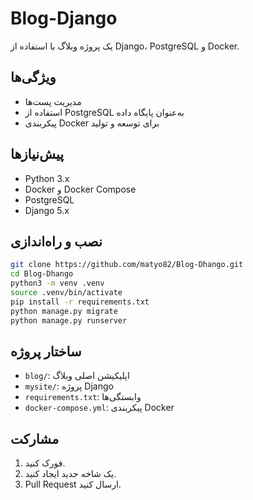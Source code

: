 # Blog-Django

یک پروژه وبلاگ با استفاده از Django، PostgreSQL و Docker.

## ویژگی‌ها

- مدیریت پست‌ها
- استفاده از PostgreSQL به‌عنوان پایگاه داده
- پیکربندی Docker برای توسعه و تولید

## پیش‌نیازها

- Python 3.x
- Docker و Docker Compose
- PostgreSQL
- Django 5.x

## نصب و راه‌اندازی

```bash
git clone https://github.com/matyo82/Blog-Dhango.git
cd Blog-Dhango
python3 -m venv .venv
source .venv/bin/activate
pip install -r requirements.txt
python manage.py migrate
python manage.py runserver
```


## ساختار پروژه

- `blog/`: اپلیکیشن اصلی وبلاگ
- `mysite/`: پروژه Django
- `requirements.txt`: وابستگی‌ها
- `docker-compose.yml`: پیکربندی Docker

## مشارکت

1. فورک کنید.
2. یک شاخه جدید ایجاد کنید.
3. Pull Request ارسال کنید.
